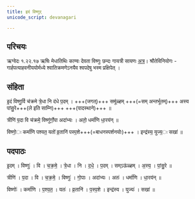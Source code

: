 ```yaml
---
title: इदं विष्णुर्
unicode_script: devanagari

---
```


## परिचयः
ऋग्वेदः  १.२२.१७
ऋषिः  मेधातिथिः काण्वः
देवता  विष्णुः
छन्दः  गायत्री
सायणः [अत्र](http://192.155.224.66/stage/rigveda-samhita/describe/rikMandala/001.022.017)।
श्रौतेविनियोगः - गार्हपत्याहवनीययोर्मध्ये श्वातिक्रमणेऽनयैव श्वपदेषु भस्म प्रक्षिपेत् ।

## संहिता

इ॒दं विष्णु॒र्वि च॑क्रमे त्रे॒धा नि द॑धे प॒दम् ।
+++(जगत्)+++ समू॑ळ्हम् +++(=सम् अन्तर्भूतम्)+++ अस्य पांसु॒रे+++(ले इति साम्नि)+++ +++(पादस्थाने)+++ ॥

त्रीणि॑ प॒दा वि च॑क्रमे॒ विष्णु॑र्गो॒पा अदा॑भ्यः ।
अतो॒ धर्मा॑णि धा॒रय॑न् ॥

विष्णो॒ः कर्मा॑णि पश्यत॒ यतो॑ व्र॒तानि॑ पस्प॒शे+++(=बाधनस्पर्शनयोः)+++ ।
इन्द्र॑स्य॒ युज्य॒ः सखा॑ ॥

## पदपाठः
इ॒दम् । विष्णुः॑ । वि । च॒क्र॒मे॒ । त्रे॒धा । नि । द॒धे॒ । प॒दम् ।
सम्ऽऊ॑ळ्हम् । अ॒स्य॒ । पां॒सु॒रे ॥

त्रीणि॑ । प॒दा । वि । च॒क्र॒मे॒ । विष्णुः॑ । गो॒पाः । अदा॑भ्यः ।
अतः॑ । धर्मा॑णि । धा॒रय॑न् ॥

विष्णोः॑ । कर्मा॑णि । प॒श्य॒त॒ । यतः॑ । व्र॒तानि॑ । प॒स्प॒शे ।
इन्द्र॑स्य । युज्यः॑ । सखा॑ ॥

